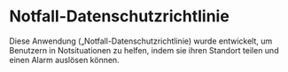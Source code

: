 # Notfall-Datenschutzrichtlinie
Diese Anwendung („Notfall-Datenschutzrichtlinie) wurde entwickelt, um Benutzern in Notsituationen zu helfen, indem sie ihren Standort teilen und einen Alarm auslösen können.
